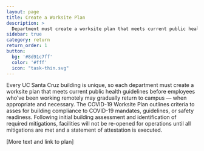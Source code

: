 ```yaml
---
layout: page
title: Create a Worksite Plan
description: >
  Department must create a worksite plan that meets current public health guidelines.
sidebar: true
category: return
return_order: 1
button:
  bg: '#8d91c7ff'
  color: '#fff'
  icon: "task-thin.svg"
---
```


Every UC Santa Cruz building is unique, so each department must create a worksite plan that meets current public health guidelines before employees who’ve been working remotely may gradually return to campus — when appropriate and necessary. The COVID-19 Worksite Plan outlines criteria to asses for building compliance to COVID-19 mandates, guidelines, or safety readiness. Following initial building assessment and identification of required mitigations, facilities will not be re-opened for operations until all mitigations are met and a statement of attestation is executed.

[More text and link to plan]
